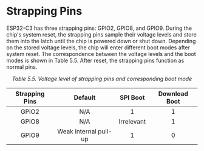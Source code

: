 # Strapping Pins

ESP32-C3 has three strapping pins: GPIO2, GPIO8, and GPIO9. During the chip's system reset, the strapping pins sample their voltage levels and store them into the latch until the chip is powered down or shut down. Depending on the stored voltage levels, the chip will enter different boot modes after system reset. The correspondence between the voltage levels and the boot modes is shown in Table 5.5. After reset, the strapping pins function as normal pins.

<p align="center"><i>Table 5.5. Voltage level of strapping pins and corresponding boot mode</i></p>

|Strapping Pins|Default|SPI Boot|Download Boot|
|:------------:|:-----:|:------:|:-----------:|
|GPIO2|N/A|1|1|
|GPIO8|N/A|Irrelevant|1|
|GPIO9|Weak internal pull-up|1|0|
